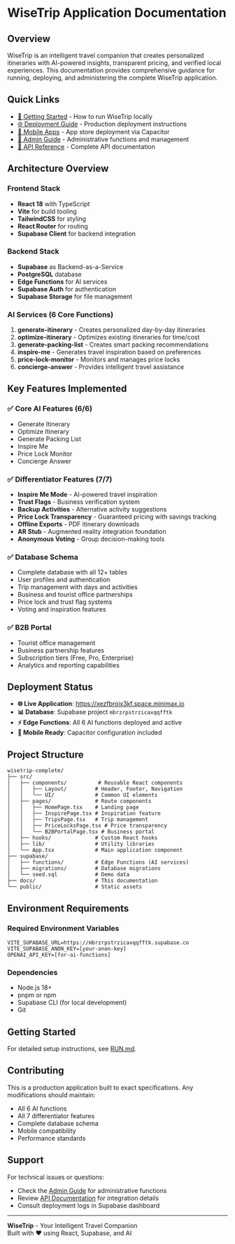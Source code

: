 # WiseTrip Application Documentation

## Overview

WiseTrip is an intelligent travel companion that creates personalized itineraries with AI-powered insights, transparent pricing, and verified local experiences. This documentation provides comprehensive guidance for running, deploying, and administering the complete WiseTrip application.

## Quick Links

- [🚀 Getting Started](RUN.md) - How to run WiseTrip locally
- [🌐 Deployment Guide](DEPLOY.md) - Production deployment instructions  
- [📱 Mobile Apps](STORES.md) - App store deployment via Capacitor
- [👤 Admin Guide](ADMIN.md) - Administrative functions and management
- [🔗 API Reference](API.md) - Complete API documentation

## Architecture Overview

### Frontend Stack
- **React 18** with TypeScript
- **Vite** for build tooling
- **TailwindCSS** for styling
- **React Router** for routing
- **Supabase Client** for backend integration

### Backend Stack
- **Supabase** as Backend-as-a-Service
- **PostgreSQL** database
- **Edge Functions** for AI services
- **Supabase Auth** for authentication
- **Supabase Storage** for file management

### AI Services (6 Core Functions)
1. **generate-itinerary** - Creates personalized day-by-day itineraries
2. **optimize-itinerary** - Optimizes existing itineraries for time/cost
3. **generate-packing-list** - Creates smart packing recommendations
4. **inspire-me** - Generates travel inspiration based on preferences
5. **price-lock-monitor** - Monitors and manages price locks
6. **concierge-answer** - Provides intelligent travel assistance

## Key Features Implemented

### ✅ Core AI Features (6/6)
- Generate Itinerary
- Optimize Itinerary  
- Generate Packing List
- Inspire Me
- Price Lock Monitor
- Concierge Answer

### ✅ Differentiator Features (7/7)
- **Inspire Me Mode** - AI-powered travel inspiration
- **Trust Flags** - Business verification system
- **Backup Activities** - Alternative activity suggestions
- **Price Lock Transparency** - Guaranteed pricing with savings tracking
- **Offline Exports** - PDF itinerary downloads
- **AR Stub** - Augmented reality integration foundation
- **Anonymous Voting** - Group decision-making tools

### ✅ Database Schema
- Complete database with all 12+ tables
- User profiles and authentication
- Trip management with days and activities
- Business and tourist office partnerships
- Price lock and trust flag systems
- Voting and inspiration features

### ✅ B2B Portal
- Tourist office management
- Business partnership features
- Subscription tiers (Free, Pro, Enterprise)
- Analytics and reporting capabilities

## Deployment Status

- **🌐 Live Application**: https://xezfbroix3kf.space.minimax.io
- **📊 Database**: Supabase project `mbrzrpstrzicaxqqfftk`
- **⚡ Edge Functions**: All 6 AI functions deployed and active
- **📱 Mobile Ready**: Capacitor configuration included

## Project Structure

```
wisetrip-complete/
├── src/
│   ├── components/          # Reusable React components
│   │   ├── Layout/         # Header, Footer, Navigation
│   │   └── UI/             # Common UI elements
│   ├── pages/              # Route components
│   │   ├── HomePage.tsx    # Landing page
│   │   ├── InspirePage.tsx # Inspiration feature
│   │   ├── TripsPage.tsx   # Trip management
│   │   ├── PriceLocksPage.tsx # Price transparency
│   │   └── B2BPortalPage.tsx # Business portal
│   ├── hooks/              # Custom React hooks
│   ├── lib/                # Utility libraries
│   └── App.tsx             # Main application component
├── supabase/
│   ├── functions/          # Edge Functions (AI services)
│   ├── migrations/         # Database migrations
│   └── seed.sql            # Demo data
├── docs/                   # This documentation
└── public/                 # Static assets
```

## Environment Requirements

### Required Environment Variables
```env
VITE_SUPABASE_URL=https://mbrzrpstrzicaxqqfftk.supabase.co
VITE_SUPABASE_ANON_KEY=[your-anon-key]
OPENAI_API_KEY=[for-ai-functions]
```

### Dependencies
- Node.js 18+
- pnpm or npm
- Supabase CLI (for local development)
- Git

## Getting Started

For detailed setup instructions, see [RUN.md](RUN.md).

## Contributing

This is a production application built to exact specifications. Any modifications should maintain:
- All 6 AI functions
- All 7 differentiator features  
- Complete database schema
- Mobile compatibility
- Performance standards

## Support

For technical issues or questions:
- Check the [Admin Guide](ADMIN.md) for administrative functions
- Review [API Documentation](API.md) for integration details
- Consult deployment logs in Supabase dashboard

---

**WiseTrip** - Your Intelligent Travel Companion  
Built with ❤️ using React, Supabase, and AI